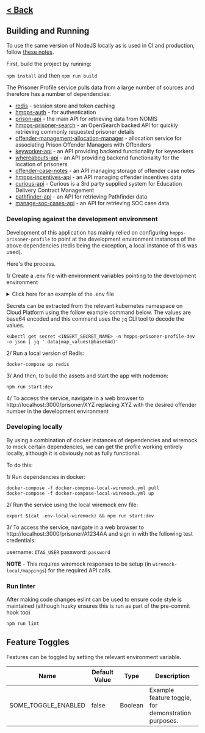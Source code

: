 [< Back](../README.md)
---

## Building and Running

To use the same version of NodeJS locally as is used in CI and production, follow [these notes](nvm.md).

First, build the project by running:

`npm install` and then `npm run build`

The Prisoner Profile service pulls data from a large number of sources and
therefore has a number of dependencies:

* [redis](https://redis.io/) - session store and token caching
* [hmpps-auth](https://github.com/ministryofjustice/hmpps-auth) - for authentication
* [prison-api](https://github.com/ministryofjustice/prison-api) - the main API for retrieving data from NOMIS
* [hmpps-prisoner-search](https://github.com/ministryofjustice/hmpps-prisoner-search) - an OpenSearch backed API for
  quickly retrieving commonly requested prisoner details
* [offender-management-allocation-manager](https://github.com/ministryofjustice/offender-management-allocation-manager) -
  allocation service for associating Prison Offender Managers with Offenders
* [keyworker-api](https://github.com/ministryofjustice/keyworker-api) - an API providing backend functionality for
  keyworkers
* [whereabouts-api](https://github.com/ministryofjustice/whereabouts-api) - an API providing backend functionality for
  the location of prisoners
* [offender-case-notes](https://github.com/ministryofjustice/offender-case-notes) - an API managing storage of offender
  case notes
* [hmpps-incentives-api](https://github.com/ministryofjustice/hmpps-incentives-api) - an API managing offender
  incentives data
* [curious-api](https://github.com/ministryofjustice/curious-API) - Curious is a 3rd party supplied system for Education
  Delivery Contract Management
* [pathfinder-api](https://github.com/ministryofjustice/pathfinder-api) - an API for retrieving Pathfinder data
* [manage-soc-cases-api](https://github.com/ministryofjustice/manage-soc-cases-api) - an API for retrieving SOC case
  data

### Developing against the development environment

Development of this application has mainly relied on configuring `hmpps-prisoner-profile` to point at the development
environment instances of the above dependencies (redis being the exception, a local instance of this was used).

Here's the process.

1/ Create a .env file with environment variables pointing to the development environment
<details>
<summary>Click here for an example of the .env file</summary>
<br>
Note, client credentials and contentful details need to be retrieved from the dev kubernetes secrets to provide the missing client id and secret variables.

```
PORT=3000
NODE_ENV=development
ENVIRONMENT_NAME=DEV
SYSTEM_PHASE=DEV
TOKEN_VERIFICATION_ENABLED=false
API_CLIENT_ID=
API_CLIENT_SECRET=
SYSTEM_CLIENT_ID=
SYSTEM_CLIENT_SECRET=
ACTIVITIES_URL=https://activities-dev.prison.service.justice.gov.uk/activities
ADJUDICATIONS_UI_URL=https://manage-adjudications-dev.hmpps.service.justice.gov.uk
ALLOCATION_MANAGER_ENDPOINT_URL=https://dev.moic.service.justice.gov.uk
APPOINTMENTS_URL=https://activities-dev.prison.service.justice.gov.uk/appointments
ASSESS_FOR_EARLY_RELEASE_UI_URL=https:https://assess-for-early-release-dev.hmpps.service.justice.gov.uk
BOOK_A_VIDEO_LINK_API_URL=https://book-a-video-link-api-dev.prison.service.justice.gov.uk
CALCULATE_RELEASE_DATES_UI_URL=https://calculate-release-dates-dev.hmpps.service.justice.gov.uk
CASE_NOTES_API_URL=https://dev.offender-case-notes.service.justice.gov.uk
COMPONENT_API_LATEST=true
COMPONENT_API_URL=https://frontend-components-dev.hmpps.service.justice.gov.uk
DEV__COMPONENT_API_URL=https://frontend-components-dev.hmpps.service.justice.gov.uk
LOCAL__COMPONENT_API_URL=http://localhost:3123
CREATE_AND_VARY_A_LICENCE_UI_URL=https://create-and-vary-a-licence-dev.hmpps.service.justice.gov.uk
CURIOUS_API_URL=https://testservices.sequation.net/sequation-virtual-campus2-api
DPS_HOME_PAGE_URL=https://digital-dev.prison.service.justice.gov.uk
HMPPS_AUTH_URL=https://sign-in-dev.hmpps.service.justice.gov.uk/auth
HMPPS_NON_ASSOCIATIONS_API_URL=https://non-associations-api-dev.hmpps.service.justice.gov.uk
INCENTIVES_API_URL=https://incentives-api-dev.hmpps.service.justice.gov.uk
INGRESS_URL=http://localhost:3000
KEYWORKER_API_URL=https://keyworker-api-dev.prison.service.justice.gov.uk
MANAGE_ADJUDICATIONS_API_URL=https://manage-adjudications-api-dev.hmpps.service.justice.gov.uk
MANAGE_A_WARRANT_FOLDER_UI_URL=https://manage-a-warrant-folder-dev.hmpps.service.justice.gov.uk
MANAGE_SOC_CASES_API_URL=https://manage-soc-cases-api-dev.hmpps.service.justice.gov.uk
MANAGE_SOC_CASES_UI_URL=https://manage-soc-cases-dev.hmpps.service.justice.gov.uk
NON_ASSOCIATIONS_UI_URL=https://non-associations-dev.hmpps.service.justice.gov.uk
OFFENDER_CATEGORISATION_UI_URL=https://dev.offender-categorisation.service.justice.gov.uk
PATHFINDER_API_URL=https://dev-api.pathfinder.service.justice.gov.uk
PATHFINDER_UI_URL=https://dev.pathfinder.service.justice.gov.uk
PRISONER_PROFILE_DELIUS_API_URL=https://prisoner-profile-and-delius-dev.hmpps.service.justice.gov.uk
PRISONER_SEARCH_API_URL=https://prisoner-search-dev.prison.service.justice.gov.uk
PRISON_API_URL=https://prison-api-dev.prison.service.justice.gov.uk
LOCATIONS_INSIDE_PRISON_API_URL=https://locations-inside-prison-api-dev.hmpps.service.justice.gov.uk
NOMIS_SYNC_PRISONER_MAPPING_API_URL=https://nomis-sync-prisoner-mapping-dev.hmpps.service.justice.gov.uk
USE_OF_FORCE_UI_URL=https://dev.use-of-force.service.justice.gov.uk
WELCOME_PEOPLE_INTO_PRISON_UI_URL=https://welcome-dev.prison.service.justice.gov.uk
WHEREABOUTS_API_URL=https://whereabouts-api-dev.service.justice.gov.uk
LEARNING_AND_WORK_PROGRESS_UI_URL=https://learning-and-work-progress-dev.hmpps.service.justice.gov.uk
EDUCATION_AND_WORK_PLAN_API_URL=https://learningandworkprogress-api-dev.hmpps.service.justice.gov.uk
CONTENTFUL_HOST=https://graphql.eu.contentful.com
CONTENTFUL_ENVIRONMENT=master
CONTENTFUL_SPACE_ID=
CONTENTFUL_ACCESS_TOKEN=
PERSON_COMMUNICATION_NEEDS_API_URL=https://communication-needs-api-dev.hmpps.service.justice.gov.uk
HEALTH_AND_MEDICATION_API_URL=https://health-and-medication-api-dev.hmpps.service.justice.gov.uk
ALERTS_API_URL=https://alerts-api-dev.hmpps.service.justice.gov.uk
PERSON_INTEGRATION_API_URL=https://person-integration-api-dev.hmpps.service.justice.gov.uk
PERSONAL_RELATIONSHIPS_API_URL=https://personal-relationships-api-dev.hmpps.service.justice.gov.uk
CSIP_API_URL=https://csip-api-dev.hmpps.service.justice.gov.uk
```

</details>

Secrets can be extracted from the relevant kubernetes namespace on Cloud Platform using the follow example command
below. The values are base64 encoded and this command uses the `jq` CLI tool to decode the values.

```
kubectl get secret <INSERT_SECRET_NAME> -n hmpps-prisoner-profile-dev -o json | jq '.data|map_values(@base64d)'
```

2/ Run a local version of Redis:

```
docker-compose up redis
```

3/ And then, to build the assets and start the app with nodemon:

```
npm run start:dev
```

4/ To access the service, navigate in a web browser to http://localhost:3000/prisoner/XYZ
replacing XYZ with the desired offender number in the development environment

### Developing locally

By using a combination of docker instances of dependencies and wiremock to mock
certain dependencies, we can get the profile working entirely locally, although it is
obviously not as fully functional.

To do this:

1/ Run dependencies in docker:

```
docker-compose -f docker-compose-local-wiremock.yml pull
docker-compose -f docker-compose-local-wiremock.yml up
```

2/ Run the service using the local wiremock env file:

```
export $(cat .env-local-wiremock) && npm run start:dev
```

3/ To access the service, navigate in a web browser to http://localhost:3000/prisoner/A1234AA
and sign in with the following test credentials:

username: `ITAG_USER`
password: `password`

**NOTE** - This requires wiremock responses to be setup (in `wiremock-local/mappings`) for the required API calls.

### Run linter

After making code changes eslint can be used to ensure code style is maintained
(although husky ensures this is run as part of the pre-commit hook too)

```
npm run lint
```

## Feature Toggles

Features can be toggled by setting the relevant environment variable.

| Name                | Default Value | Type    | Description                                         |
|---------------------|---------------|---------|-----------------------------------------------------|
| SOME_TOGGLE_ENABLED | false         | Boolean | Example feature toggle, for demonstration purposes. |
